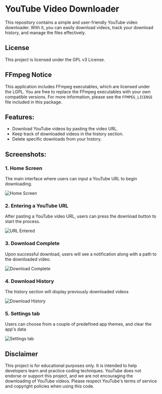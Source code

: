
# YouTube Video Downloader

This repository contains a simple and user-friendly YouTube video downloader. With it, you can easily download videos, track your download history, and manage the files effectively.

## License

This project is licensed under the GPL v3 License.

## FFmpeg Notice

This application includes FFmpeg executables, which are licensed under the LGPL. You are free to replace the FFmpeg executables with your own compatible versions. For more information, please see the `FFMPEG_LICENSE` file included in this package.

## Features:
- Download YouTube videos by pasting the video URL.
- Keep track of downloaded videos in the history section.
- Delete specific downloads from your history.

## Screenshots:

### 1. Home Screen
The main interface where users can input a YouTube URL to begin downloading.

![Home Screen](https://github.com/user-attachments/assets/492d2919-6d66-457d-965d-931d69254ee8)

### 2. Entering a YouTube URL
After pasting a YouTube video URL, users can press the download button to start the process.

![URL Entered](https://github.com/user-attachments/assets/8c946fe9-d348-412b-85b3-eb89562c0478)


### 3. Download Complete
Upon successful download, users will see a notification along with a path to the downloaded video.

![Download Complete](https://github.com/user-attachments/assets/2599e11f-ce3c-4d79-9bf5-bebdb4af870d)


### 4. Download History
The history section will display previously downloaded videos

![Download History](https://github.com/user-attachments/assets/0e95a1d8-dcf9-4610-ae9b-d947db145bba)


### 5. Settings tab
Users can choose from a couple of predefined app themes, and clear the app's data

![Settings tab](https://github.com/user-attachments/assets/9fe4ca34-42ff-4460-b5ae-a3fe905dd03f)


## Disclaimer
This project is for educational purposes only. It is intended to help developers learn and practice coding techniques. YouTube does not endorse or support this project, and we are not encouraging the downloading of YouTube videos. Please respect YouTube's terms of service and copyright policies when using this code.
